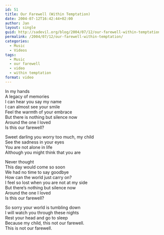 ```yaml
---
id: 51
title: Our Farewell (Within Temptation)
date: 2004-07-12T16:42:44+02:00
author: Jan
layout: single
guid: http://sadevil.org/blog/2004/07/12/our-farewell-within-temptation/
permalink: /2004/07/12/our-farewell-within-temptation/
categories:
  - Music
  - Videos
tags:
  - Music
  - our farewell
  - video
  - within temptation
format: video
---
```

<!--more-->

In my hands  
A legacy of memories  
I can hear you say my name  
I can almost see your smile  
Feel the warmth of your embrace  
But there is nothing but silence now  
Around the one I loved  
Is this our farewell?

Sweet darling you worry too much, my child  
See the sadness in your eyes  
You are not alone in life  
Although you might think that you are

Never thought  
This day would come so soon  
We had no time to say goodbye  
How can the world just carry on?  
I feel so lost when you are not at my side  
But there&#8217;s nothing but silence now  
Around the one I loved  
Is this our farewell?

So sorry your world is tumbling down  
I will watch you through these nights  
Rest your head and go to sleep  
Because my child, this not our farewell.  
This is not our farewell.